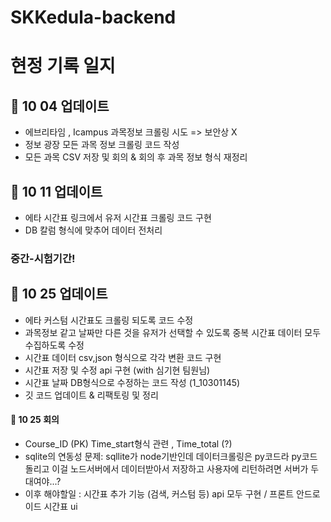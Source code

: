 # SKKedula-backend
# 현정 기록 일지

## 📄 10 04 업데이트
- 에브리타임 , Icampus 과목정보 크롤링 시도 => 보안상 X
- 정보 광장 모든 과목 정보 크롤링 코드 작성
- 모든 과목 CSV 저장 및 회의 & 회의 후 과목 정보 형식 재정리

## 📄 10 11 업데이트
- 에타 시간표 링크에서 유저 시간표 크롤링 코드 구현
- DB 칼럼 형식에 맞추어 데이터 전처리

### 중간-시험기간!

## 📄 10 25 업데이트
- 에타 커스텀 시간표도 크롤링 되도록 코드 수정
- 과목정보 같고 날짜만 다른 것을 유저가 선택할 수 있도록 중복 시간표 데이터 모두 수집하도록 수정
- 시간표 데이터 csv,json 형식으로 각각 변환 코드 구현
- 시간표 저장 및 수정 api 구현 (with 심기현 팀원님)
- 시간표 날짜 DB형식으로 수정하는 코드 작성 (1_10301145)
- 깃 코드 업데이트 & 리팩토링 및 정리

#### 🔧 10 25 회의
- Course_ID (PK)	Time_start형식 관련 , Time_total (?)
- sqlite의 연동성 문제:
  sqllite가 node기반인데 데이터크롤링은 py코드라 py코드돌리고 이걸 노드서버에서 데이터받아서 저장하고 사용자에 리턴하려면 서버가 두대여야...?
- 이후 해야할일 : 시간표 추가 기능 (검색, 커스텀 등) api 모두 구현 / 프론트 안드로이드 시간표 ui
